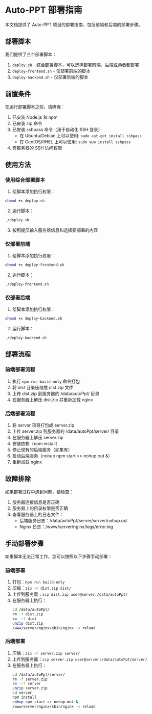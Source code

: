 # Auto-PPT 部署指南

本文档提供了 Auto-PPT 项目的部署指南，包括前端和后端的部署步骤。

## 部署脚本

我们提供了三个部署脚本：

1. `deploy.sh` - 综合部署脚本，可以选择部署前端、后端或两者都部署
2. `deploy-frontend.sh` - 仅部署前端的脚本
3. `deploy-backend.sh` - 仅部署后端的脚本

## 前置条件

在运行部署脚本之前，请确保：

1. 已安装 Node.js 和 npm
2. 已安装 zip 命令
3. 已安装 sshpass 命令（用于自动化 SSH 登录）
   - 在 Ubuntu/Debian 上可以使用: `sudo apt-get install sshpass`
   - 在 CentOS/RHEL 上可以使用: `sudo yum install sshpass`
4. 有服务器的 SSH 访问权限

## 使用方法

### 使用综合部署脚本

1. 给脚本添加执行权限：

```bash
chmod +x deploy.sh
```

2. 运行脚本：

```bash
./deploy.sh
```

3. 按照提示输入服务器信息和选择要部署的内容

### 仅部署前端

1. 给脚本添加执行权限：

```bash
chmod +x deploy-frontend.sh
```

2. 运行脚本：

```bash
./deploy-frontend.sh
```

### 仅部署后端

1. 给脚本添加执行权限：

```bash
chmod +x deploy-backend.sh
```

2. 运行脚本：

```bash
./deploy-backend.sh
```

## 部署流程

### 前端部署流程

1. 执行 `npm run build-only` 命令打包
2. 将 dist 目录压缩成 dist.zip 文件
3. 上传 dist.zip 到服务器的 /data/autoPpt/ 目录
4. 在服务器上解压 dist.zip 并重新加载 nginx

### 后端部署流程

1. 将 server 项目打包成 server.zip
2. 上传 server.zip 到服务器的 /data/autoPpt/server/ 目录
3. 在服务器上解压 server.zip
4. 安装依赖（npm install）
5. 停止现有的后端服务（如果有）
6. 启动后端服务（nohup npm start >> nohup.out &）
7. 重新加载 nginx

## 故障排除

如果部署过程中遇到问题，请检查：

1. 服务器连接信息是否正确
2. 服务器上的目录权限是否正确
3. 查看服务器上的日志文件：
   - 后端服务日志：/data/autoPpt/server/server/nohup.out
   - Nginx 日志：/www/server/nginx/logs/error.log

## 手动部署步骤

如果脚本无法正常工作，您可以按照以下步骤手动部署：

### 前端部署

1. 打包：`npm run build-only`
2. 压缩：`zip -r dist.zip dist/`
3. 上传到服务器：`scp dist.zip user@server:/data/autoPpt/`
4. 在服务器上执行：
   ```bash
   cd /data/autoPpt/
   rm -f dist.zip
   rm -rf dist
   unzip dist.zip
   /www/server/nginx/sbin/nginx -s reload
   ```

### 后端部署

1. 压缩：`zip -r server.zip server/`
2. 上传到服务器：`scp server.zip user@server:/data/autoPpt/server/`
3. 在服务器上执行：
   ```bash
   cd /data/autoPpt/server/
   rm -f server.zip
   rm -rf server
   unzip server.zip
   cd server
   npm install
   nohup npm start >> nohup.out &
   /www/server/nginx/sbin/nginx -s reload
   ``` 